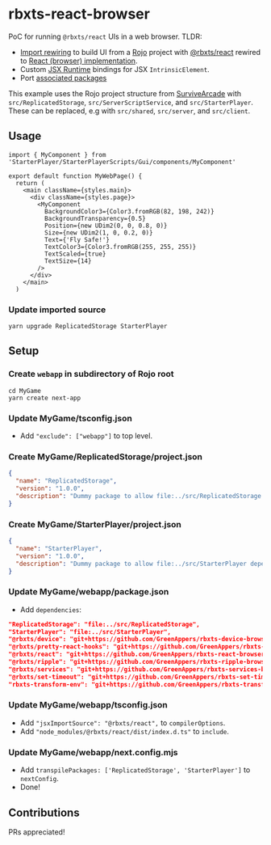 # rbxts-react-browser

PoC for running `@rbxts/react` UIs in a web browser. TLDR:

- [Import rewiring](#Setup) to build UI from a [Rojo](https://rojo.space/) project with [@rbxts/react](https://github.com/littensy/rbxts-react) rewired to [React (browser) implementation](src/index.tsx).
- Custom [JSX Runtime](src/jsx-runtime.ts) bindings for JSX `IntrinsicElement`.
- Port [associated packages](https://github.com/search?q=owner%3AGreenAppers+rbxts&type=repositories)

This example uses the Rojo project structure from [SurviveArcade](https://github.com/GreenAppers/SurviveArcade) with
`src/ReplicatedStorage`, `src/ServerScriptService`, and `src/StarterPlayer`. These can be replaced, e.g with `src/shared`, `src/server`, and `src/client`.

## Usage

```JSX
import { MyComponent } from 'StarterPlayer/StarterPlayerScripts/Gui/components/MyComponent'

export default function MyWebPage() {
  return (
    <main className={styles.main}>
      <div className={styles.page}>
        <MyComponent
          BackgroundColor3={Color3.fromRGB(82, 198, 242)}
          BackgroundTransparency={0.5}
          Position={new UDim2(0, 0, 0.8, 0)}
          Size={new UDim2(1, 0, 0.2, 0)}
          Text={'Fly Safe!'}
          TextColor3={Color3.fromRGB(255, 255, 255)}
          TextScaled={true}
          TextSize={14}
        />
      </div>
    </main>
  )
```

### Update imported source

```console
yarn upgrade ReplicatedStorage StarterPlayer
```

## Setup

### Create `webapp` in subdirectory of Rojo root

```console
cd MyGame
yarn create next-app
```

### Update MyGame/tsconfig.json

- Add `"exclude": ["webapp"]` to top level.

### Create MyGame/ReplicatedStorage/project.json

```json
{
  "name": "ReplicatedStorage",
  "version": "1.0.0",
  "description": "Dummy package to allow file:../src/ReplicatedStorage dependency in ./webapp"
}
```

### Create MyGame/StarterPlayer/project.json

```json
{
  "name": "StarterPlayer",
  "version": "1.0.0",
  "description": "Dummy package to allow file:../src/StarterPlayer dependency in ./webapp"
}
```

### Update MyGame/webapp/package.json

- Add `dependencies`:

```json
"ReplicatedStorage": "file:../src/ReplicatedStorage",
"StarterPlayer": "file:../src/StarterPlayer",
"@rbxts/device": "git+https://github.com/GreenAppers/rbxts-device-browser.git",
"@rbxts/pretty-react-hooks": "git+https://github.com/GreenAppers/rbxts-pretty-react-hooks-browser.git",
"@rbxts/react": "git+https://github.com/GreenAppers/rbxts-react-browser.git",
"@rbxts/ripple": "git+https://github.com/GreenAppers/rbxts-ripple-browser.git",
"@rbxts/services": "git+https://github.com/GreenAppers/rbxts-services-browser.git",
"@rbxts/set-timeout": "git+https://github.com/GreenAppers/rbxts-set-timeout-browser.git",
"rbxts-transform-env": "git+https://github.com/GreenAppers/rbxts-transform-env-browser.git",
```

### Update MyGame/webapp/tsconfig.json

- Add `"jsxImportSource": "@rbxts/react",` to `compilerOptions`.
- Add `"node_modules/@rbxts/react/dist/index.d.ts"` to `include`.

### Update MyGame/webapp/next.config.mjs

- Add `transpilePackages: ['ReplicatedStorage', 'StarterPlayer']` to `nextConfig`.
- Done!

## Contributions

PRs appreciated!
